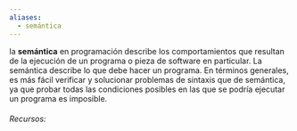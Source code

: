```yaml
---
aliases:
  - semántica
---
```

la **semántica** en programación describe los comportamientos que resultan de la ejecución de un programa o pieza de software en particular. La semántica describe lo que debe hacer un programa. En términos generales, es más fácil verificar y solucionar problemas de sintaxis que de semántica, ya que probar todas las condiciones posibles en las que se podría ejecutar un programa es imposible.

###### Recursos: